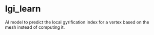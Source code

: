 # lgi_learn
AI model to predict the local gyrification index for a vertex based on the mesh instead of computing it.
